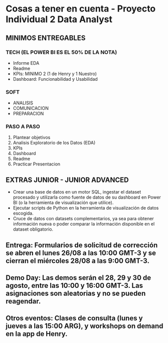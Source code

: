 # Cosas a tener en cuenta - Proyecto Individual 2 Data Analyst

## MINIMOS ENTREGABLES

### TECH (EL POWER BI ES EL 50% DE LA NOTA)

* Informe EDA
* Readme
* KPIs: MINIMO 2 (1 de Henry y 1 Nuestro)
* Dashboard: Funcionabilidad y Usabilidad

### SOFT

* ANALISIS
* COMUNICACION
* PREPARACION

### PASO A PASO

1. Plantear objetivos
2. Analisis Exploratorio de los Datos (EDA)
3. KPIs
4. Dashboard
5. Readme
6. Practicar Presentacion


## EXTRAS JUNIOR - JUNIOR ADVANCED

* Crear una base de datos en un motor SQL, ingestar el dataset procesado y utilizarla como fuente de datos de su dashboard en Power BI (o la herramienta de visualización que utilice).
* Ejecutar scripts de Python en la herramienta de visualización de datos escogida.
* Cruce de datos con datasets complementarios, ya sea para obtener información nueva o poder comparar la información disponible en el dataset obligatorio.

## Entrega: Formularios de solicitud de corrección se abren el lunes 26/08 a las 10:00 GMT-3 y se cierran el miércoles 28/08 a las 9:00 GMT-3.

## Demo Day: Las demos serán el 28, 29 y 30 de agosto, entre las 10:00 y 16:00 GMT-3. Las asignaciones son aleatorias y no se pueden reagendar.

## Otros eventos: Clases de consulta (lunes y jueves a las 15:00 ARG), y workshops on demand en la app de Henry.